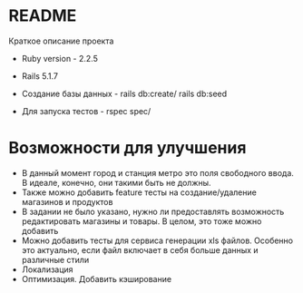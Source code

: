 # README

Краткое описание проекта

* Ruby version - 2.2.5

* Rails 5.1.7

* Создание базы данных - rails db:create/ rails db:seed

* Для запуска тестов - rspec spec/

# Возможности для улучшения

* В данный момент город и станция метро это поля свободного ввода. В идеале, конечно, они такими быть не должны.
* Также можно добавить feature тесты на создание/удаление магазинов и продуктов
* В задании не было указано, нужно ли предоставлять возможность редактировать магазины и товары. В целом, это тоже можно добавить
* Можно добавить тесты для сервиса генерации xls файлов. Особенно это актуально, если файл включает в себя больше данных и различные стили
* Локализация
* Оптимизация. Добавить кэширование

